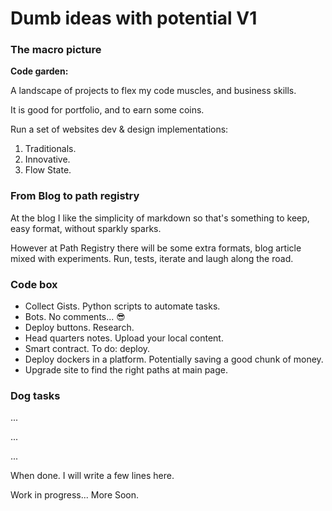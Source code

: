 # Dumb ideas with potential V1

### The macro picture
**Code garden:** 

A landscape of projects to flex my code muscles, and business skills.

It is good for portfolio, and to earn some coins.


Run a set of websites dev & design implementations:

1. Traditionals.
2. Innovative.
3. Flow State.



### From Blog to path registry 

At the blog I like the simplicity of markdown so that's something to keep, easy format, without sparkly sparks.

However at Path Registry there will be some extra formats, blog article mixed with experiments. Run, tests, iterate and laugh along the road.


### Code box

- Collect Gists. Python scripts to automate tasks.
- Bots. No comments... 😎
- Deploy buttons. Research. 
- Head quarters notes. Upload your local content.
- Smart contract. To do: deploy.
- Deploy dockers in a platform. Potentially saving a good chunk of money.
- Upgrade site to find the right paths at main page.
  
### Dog tasks

...

...

...

When done. I will write a few lines here.

Work in progress... More Soon.
